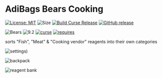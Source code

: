 # AdiBags Bears Cooking 
[![License: MIT](https://img.shields.io/badge/License-MIT-yellow.svg)](https://opensource.org/licenses/MIT)
![Size](https://img.shields.io/github/repo-size/N6REJ/AdiBags_Bears_Cooking) 
[![Build Curse Release](https://github.com/N6REJ/AdiBags_Bears_Cooking/actions/workflows/release.yml/badge.svg)](https://github.com/N6REJ/AdiBags_Bears_Cooking/actions/workflows/release.yml) 
[![GitHub release](https://img.shields.io/github/release/N6REJ/AdiBags_Bears_Cooking.svg)](https://GitHub.com/N6REJ/AdiBags_Bears_Cooking/releases/)

![Bears](https://img.shields.io/badge/Supports-Shadowlands-0B68D7)
![9.2](https://img.shields.io/badge/Ready_for-10.0.0-darkgreen)
[![curse](https://img.shields.io/badge/Curseforge_Project_ID:-506378-purple)](https://www.curseforge.com/wow/addons/adibags_bears_cooking)
[![requires](https://img.shields.io/badge/Requires-AdiBags-brown)](https://www.curseforge.com/wow/addons/adibags)

sorts "Fish", "Meat" & "Cooking vendor" reagents into their own categories


![settings](https://user-images.githubusercontent.com/1850089/139585471-e1c52878-0c36-494b-820c-d732315b60c5.png))

![backpack](https://user-images.githubusercontent.com/1850089/139585364-78377ed1-48e6-4c3a-89c6-785b5cf2dec9.png)

![reagent bank](https://user-images.githubusercontent.com/1850089/139585409-343b4d09-16c5-4d45-9eb8-b3b8ab2dfa70.png)
